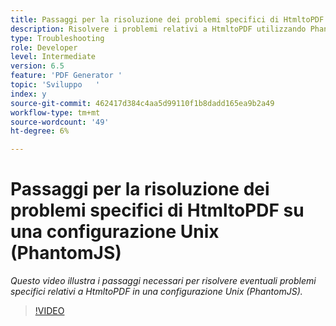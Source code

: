 ```yaml
---
title: Passaggi per la risoluzione dei problemi specifici di HtmltoPDF su una configurazione Unix (PhantomJS)
description: Risolvere i problemi relativi a HtmltoPDF utilizzando PhantomJS su UNIX Setup.
type: Troubleshooting
role: Developer
level: Intermediate
version: 6.5
feature: 'PDF Generator '
topic: 'Sviluppo   '
index: y
source-git-commit: 462417d384c4aa5d99110f1b8dadd165ea9b2a49
workflow-type: tm+mt
source-wordcount: '49'
ht-degree: 6%

---
```




# Passaggi per la risoluzione dei problemi specifici di HtmltoPDF su una configurazione Unix (PhantomJS)

*Questo video illustra i passaggi necessari per risolvere eventuali problemi specifici relativi a HtmltoPDF in una configurazione Unix (PhantomJS).*

>[!VIDEO](https://video.tv.adobe.com/v/335546?quality=9&learn=on)

